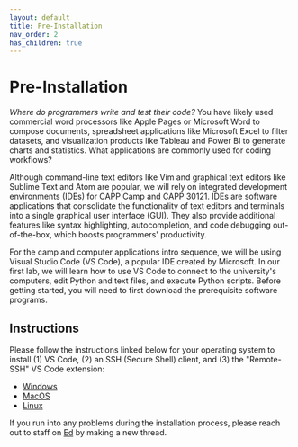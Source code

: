 ```yaml
---
layout: default
title: Pre-Installation
nav_order: 2
has_children: true
---
```


# Pre-Installation

_Where do programmers write and test their code?_ You have likely used commercial word processors like Apple Pages or Microsoft Word to compose documents, spreadsheet applications like Microsoft Excel to filter datasets, and visualization products like Tableau and Power BI to generate charts and statistics. What applications are commonly used for coding workflows?

Although command-line text editors like Vim and graphical text editors like Sublime Text and Atom are popular, we will rely on integrated development environments (IDEs) for CAPP Camp and CAPP 30121. IDEs are software applications that consolidate the functionality of text editors and terminals into a single graphical user interface (GUI). They also provide additional features like syntax highlighting, autocompletion, and code debugging out-of-the-box, which boosts programmers' productivity.

For the camp and computer applications intro sequence, we will be using Visual Studio Code (VS Code), a popular IDE created by Microsoft. In our first lab, we will learn how to use VS Code to connect to the university's computers, edit Python and text files, and execute Python scripts. Before getting started, you will need to first download the prerequisite software programs.

## Instructions

Please follow the instructions linked below for your operating system to install (1) VS Code, (2) an SSH (Secure Shell) client, and (3) the "Remote-SSH" VS Code extension:

- [Windows](1-windows)
- [MacOS](2-macos)
- [Linux](3-Linux)

If you run into any problems during the installation process, please reach out to staff on [Ed](https://edstem.org/us/courses/24735/discussion/) by making a new thread.